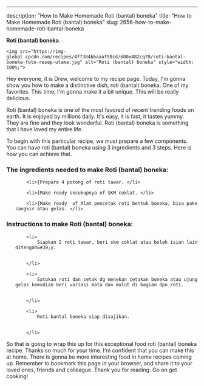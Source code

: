 ---
description: "How to Make Homemade Roti (bantal) boneka"
title: "How to Make Homemade Roti (bantal) boneka"
slug: 2656-how-to-make-homemade-roti-bantal-boneka

<p>
	<strong>Roti (bantal) boneka</strong>. 
	
</p>
<p>
	
	<img src="https://img-global.cpcdn.com/recipes/4f7384bbaaaf98cd/680x482cq70/roti-bantal-boneka-foto-resep-utama.jpg" alt="Roti (bantal) boneka" style="width: 100%;">
	
	
</p>
<p>
	Hey everyone, it is Drew, welcome to my recipe page. Today, I'm gonna show you how to make a distinctive dish, roti (bantal) boneka. One of my favorites. This time, I'm gonna make it a bit unique. This will be really delicious.
</p>
	
<p>
	Roti (bantal) boneka is one of the most favored of recent trending foods on earth. It is enjoyed by millions daily. It's easy, it is fast, it tastes yummy. They are fine and they look wonderful. Roti (bantal) boneka is something that I have loved my entire life.
</p>
<p>
	
</p>

<p>
To begin with this particular recipe, we must prepare a few components. You can have roti (bantal) boneka using 3 ingredients and 3 steps. Here is how you can achieve that.
</p>

<h3>The ingredients needed to make Roti (bantal) boneka:</h3>

<ol>
	
		<li>{Prepare 4 potong of roti tawar. </li>
	
		<li>{Make ready secukupnya of SKM coklat. </li>
	
		<li>{Make ready  of Alat pencetak roti bentuk boneka, bisa pake cangkir atau gelas. </li>
	
</ol>
<p>
	
</p>

<h3>Instructions to make Roti (bantal) boneka:</h3>

<ol>
	
		<li>
			Siapkan 2 roti tawar, beri skm coklat atau boleh isian lain ditengah&#39;y.
			
			
		</li>
	
		<li>
			Satukan roti dan cetak dg menekan cetakan boneka atau ujung gelas kemudian beri variasi mata dan mulut di bagian dpn roti.
			
			
		</li>
	
		<li>
			Roti bantal boneka siap disajikan.
			
			
		</li>
	
</ol>

<p>
	
</p>

<p>
	So that is going to wrap this up for this exceptional food roti (bantal) boneka recipe. Thanks so much for your time. I'm confident that you can make this at home. There is gonna be more interesting food in home recipes coming up. Remember to bookmark this page in your browser, and share it to your loved ones, friends and colleague. Thank you for reading. Go on get cooking!
</p>
